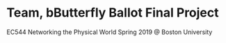 # Team, bButterfly Ballot Final Project
EC544 Networking the Physical World
Spring 2019 @ Boston University


